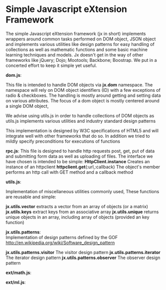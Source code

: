 Simple Javascript eXtension Framework
==

The simple Javascript eXtension framework (jx in short) implements wrappers around common tasks performed on DOM object, JSON object and implements various utilities like design patterns for easy handling of collections as well as mathematic functions and some basic machine learning techniques and models. Jx doesn't get in the way of other frameworks like jQuery; Dojo; Mootools; Backbone; Boostrap. We put in a concerted effort to keep it simple yet useful.  

<b>dom.js</b>:

This file is intended to handle DOM objects via <b>jx.dom</b> namespace. The namespace will rely on DOM object identifiers (ID) with a few exceptions of radio & checkboxes. The handling is mostly around getting and setting data on various attributes. 
The focus of a dom object is mostly centered around a single DOM object, 

We advise using utils.js in order to handle collections of DOM objects as utils.js implements various utilities and industry standard design patterns 
 
This implementation is designed by W3C specifications of HTML5 and will integrate well with other frameworks that do so.
In addition we tried to mildly specify preconditions for executions of functions

<b>rpc.js</b>: 
This file is designed to handle http requests post, get, put of data and submitting form data as well as uploading of files. The interface we have chosen is intended to be simple:
<b>HttpClient.instance</b> Creates an instance of an httpclient
<b>httpclient.get</b>(:url,:callback)
 The object's member performs an http call with GET method and a callback method
 
<b>utils.js</b>:

Implementation of miscellaneous utilities commonly used, These functions are reusable and simple:

<b>jx.utils.vector</b>	extracts a vector from an array of objects (or a matrix)
<b>jx.utils.keys</b> extract keys from an associative array
<b>jx.utils.unique</b>				returns unique objects in an array, including array of objects (provided an key function)

<b>jx.utils.patterns</b>: 		
Implementation of design patterns defined by the GOF http://en.wikipedia.org/wiki/Software_design_pattern

<b>jx.utils.patterns.visitor</b>		The visitor design pattern
<b>jx.utils.patterns.iterator</b>	The iterator design pattern
<b>jx.utils.patterns.observer</b> 	The observer design pattern

<b>ext/math.js</b>:

<b>ext/ml.js</b>:
